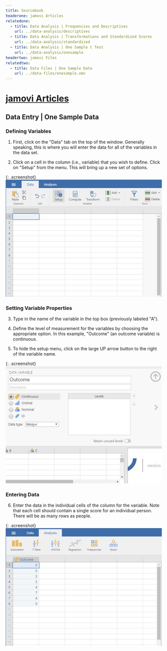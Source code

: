 ```yaml
---
title: Sourcebook
headerone: jamovi Articles
relatedone:
  - title: Data Analysis | Frequencies and Descriptives
    url: ../data-analysis/descriptives
  - title: Data Analysis | Transformations and Standardized Scores
    url: ../data-analysis/standardized
  - title: Data Analysis | One Sample t Test
    url: ../data-analysis/onesample
headertwo: jamovi Files
relatedtwo:
  - title: Data Files | One Sample Data
    url: ../data-files/onesample.omv
---
```


# [jamovi Articles](../index.md)

## Data Entry | One Sample Data

### Defining Variables

1. First, click on the "Data" tab on the top of the window. Generally speaking, this is where you will enter the data for all of the variables in the data set. 

2. Click on a cell in the column (i.e., variable) that you wish to define. Click on "Setup" from the menu. This will bring up a new set of options.

{: .screenshot}
![Screenshot for defining variables](onesample1.png)

### Setting Variable Properties

3. Type in the name of the variable in the top box (previously labeled "A").

4. Define the level of measurement for the variables by choosing the appropriate option. In this example, "Outcome" (an outcome variable) is continuous.

5. To hide the setup menu, click on the large UP arrow button to the right of the variable name.

{: .screenshot}
![Screenshot for setting properties](onesample2.png)

### Entering Data

6. Enter the data in the individual cells of the column for the variable. Note that each cell should contain a single score for an individual person. There will be as many rows as people. 

{: .screenshot}
![Screenshot for entering data](onesample3.png)

